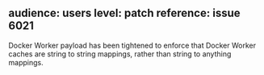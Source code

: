 audience: users
level: patch
reference: issue 6021
---
Docker Worker payload has been tightened to enforce that Docker Worker caches are string to string mappings, rather than string to anything mappings.
